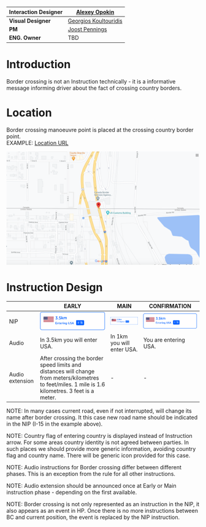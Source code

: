 | **Interaction Designer** | [Alexey Opokin](https://tomtom.atlassian.net/wiki/people/70121:e8cb7861-9079-4b92-b96d-bfe8cd882680?ref=confluence) |
|---|---|
| **Visual Designer** | [Georgios Koultouridis](https://tomtom.atlassian.net/wiki/people/5be2fd44649a737c2342afbe?ref=confluence) |
| **PM** | [Joost Pennings](https://tomtom.atlassian.net/wiki/people/712020:a6d50cb1-97be-4a9a-a279-3fbb3e2e1799?ref=confluence) |
| **ENG. Owner** | TBD |

Introduction
============




Border crossing is not an Instruction technically - it is a informative message informing driver about the fact of crossing country borders.

Location
========

Border crossing manoeuvre point is placed at the crossing country border point.  
EXAMPLE: [Location URL](https://goo.gl/maps/K5ATp2tcvGSbUH4N7)

![](images/297927098.png)

Instruction Design
==================

|  | **EARLY** | **MAIN** | **CONFIRMATION** |
|---|---|---|---|
| NIP | ![](images/297927083.png) | ![](images/297927083.png) | ![](images/297927083.png) |
| Audio | In 3\.5km you will enter USA. | In 1km you will enter USA. | You are entering USA. |
| Audio extension | After crossing the border speed limits and distances will change from meters/kilometres to feet/miles. 1 mile is 1\.6 kilometres. 3 feet is a meter. | \- | \- |

NOTE: In many cases current road, even if not interrupted, will change its name after border crossing. It this case new road name should be indicated in the NIP (I-15 in the example above).

NOTE: Country flag of entering country is displayed instead of Instruction arrow. For some areas country identity is not agreed between parties. In such places we should provide more generic information, avoiding country flag and country name. There will be generic icon provided for this case.

NOTE: Audio instructions for Border crossing differ between different phases. This is an exception from the rule for all other instructions.

NOTE: Audio extension should be announced once at Early or Main instruction phase - depending on the first available.

NOTE: Border crossing is not only represented as an instruction in the NIP, it also appears as an event in HP. Once there is no more instructions between BC and current position, the event is replaced by the NIP instruction.